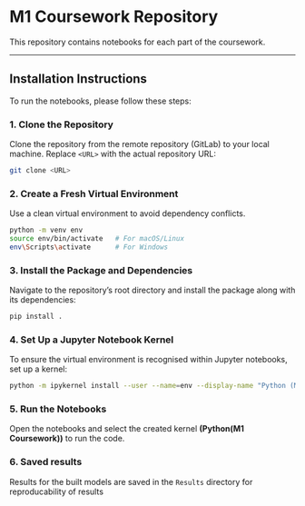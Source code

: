 # M1 Coursework Repository
This repository contains notebooks for each part of the coursework.

---

## Installation Instructions

To run the notebooks, please follow these steps:

### 1. Clone the Repository

Clone the repository from the remote repository (GitLab) to your local machine. Replace `<URL>` with the actual repository URL:

```bash
git clone <URL>
```

### 2. Create a Fresh Virtual Environment
Use a clean virtual environment to avoid dependency conflicts.
```bash
python -m venv env
source env/bin/activate   # For macOS/Linux
env\Scripts\activate      # For Windows
```

### 3. Install the Package and Dependencies
Navigate to the repository’s root directory and install the package along with its dependencies:
```bash
pip install .
```

### 4. Set Up a Jupyter Notebook Kernel
To ensure the virtual environment is recognised within Jupyter notebooks, set up a kernel:
```bash
python -m ipykernel install --user --name=env --display-name "Python (M1 Coursework)"
```

### 5. Run the Notebooks
Open the notebooks and select the created kernel **(Python(M1 Coursework))** to run the code.

### 6. Saved results
Results for the built models are saved in the `Results` directory for reproducability of results
